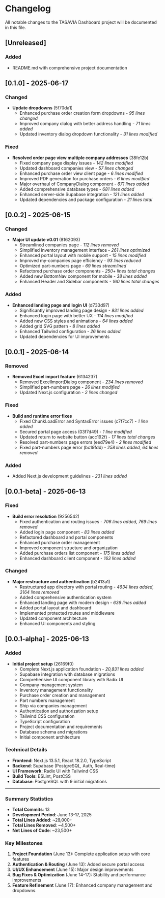 # Changelog

All notable changes to the TASAVIA Dashboard project will be documented in this file.



## [Unreleased]

### Added
- README.md with comprehensive project documentation

## [0.1.0] - 2025-06-17

### Changed
- **Update dropdowns** (5f70da1)
  - Enhanced purchase order creation form dropdowns - *95 lines changed*
  - Improved company dialog with better address handling - *71 lines added*
  - Updated inventory dialog dropdown functionality - *31 lines modified*

### Fixed
- **Resolved order page view multiple company addresses** (38fe12b)
  - Fixed company page display issues - *142 lines modified*
  - Updated dashboard companies view - *57 lines changed*
  - Enhanced purchase order view client page - *6 lines modified*
  - Improved PDF generation for purchase orders - *6 lines modified*
  - Major overhaul of CompanyDialog component - *671 lines added*
  - Added comprehensive database types - *681 lines added*
  - Enhanced server-side Supabase integration - *121 lines added*
  - Updated dependencies and package configuration - *21 lines total*

## [0.0.2] - 2025-06-15

### Changed
- **Major UI update v0.01** (8162093)
  - Streamlined companies page - *112 lines removed*
  - Simplified inventory management interface - *261 lines optimized*
  - Enhanced portal layout with mobile support - *15 lines modified*
  - Improved my-companies page efficiency - *93 lines reduced*
  - Optimized part-numbers page - *69 lines streamlined*
  - Refactored purchase order components - *250+ lines total changes*
  - Added new BottomNav component for mobile - *38 lines added*
  - Enhanced Header and Sidebar components - *160 lines total changes*

### Added
- **Enhanced landing page and login UI** (d733d97)
  - Significantly improved landing page design - *931 lines added*
  - Enhanced login page with better UX - *114 lines modified*
  - Added new CSS styles and animations - *64 lines added*
  - Added grid SVG pattern - *8 lines added*
  - Enhanced Tailwind configuration - *26 lines added*
  - Updated dependencies for UI improvements

## [0.0.1] - 2025-06-14

### Removed
- **Removed Excel import feature** (6134237)
  - Removed ExcelImportDialog component - *234 lines removed*
  - Simplified part-numbers page - *26 lines modified*
  - Updated Next.js configuration - *2 lines changed*

### Fixed
- **Build and runtime error fixes**
  - Fixed ChunkLoadError and SyntaxError issues (c7f7cc7) - *1 line added*
  - Secured portal page access (03f7d49) - *1 line modified*
  - Updated return to website button (acc192f) - *17 lines total changes*
  - Resolved part-numbers page errors (eed79e4) - *2 lines modified*
  - Fixed part-numbers page error (bc19fdd) - *258 lines added, 64 lines removed*

### Added
- Added Next.js development guidelines - *231 lines added*

## [0.0.1-beta] - 2025-06-13

### Fixed
- **Build error resolution** (9256542)
  - Fixed authentication and routing issues - *706 lines added, 769 lines removed*
  - Added login page component - *83 lines added*
  - Refactored dashboard and portal components
  - Enhanced purchase order management
  - Improved component structure and organization
  - Added purchase orders list component - *175 lines added*
  - Enhanced dashboard client component - *163 lines added*

### Changed
- **Major restructure and authentication** (b2413a1)
  - Restructured app directory with portal routing - *4634 lines added, 3164 lines removed*
  - Added comprehensive authentication system
  - Enhanced landing page with modern design - *639 lines added*
  - Added portal layout and dashboard
  - Implemented protected routes and middleware
  - Updated component architecture
  - Enhanced UI components and styling

## [0.0.1-alpha] - 2025-06-13

### Added
- **Initial project setup** (26169f0)
  - Complete Next.js application foundation - *20,831 lines added*
  - Supabase integration with database migrations
  - Comprehensive UI component library with Radix UI
  - Company management system
  - Inventory management functionality
  - Purchase order creation and management
  - Part numbers management
  - Ship via companies management
  - Authentication and authorization setup
  - Tailwind CSS configuration
  - TypeScript configuration
  - Project documentation and requirements
  - Database schema and migrations
  - Initial component architecture

### Technical Details
- **Frontend**: Next.js 13.5.1, React 18.2.0, TypeScript
- **Backend**: Supabase (PostgreSQL, Auth, Real-time)
- **UI Framework**: Radix UI with Tailwind CSS
- **Build Tools**: ESLint, PostCSS
- **Database**: PostgreSQL with 9 initial migrations

---

### Summary Statistics
- **Total Commits**: 13
- **Development Period**: June 13-17, 2025
- **Total Lines Added**: ~28,000+
- **Total Lines Removed**: ~4,500+
- **Net Lines of Code**: ~23,500+

### Key Milestones
1. **Project Foundation** (June 13): Complete application setup with core features
2. **Authentication & Routing** (June 13): Added secure portal access
3. **UI/UX Enhancement** (June 15): Major design improvements
4. **Bug Fixes & Optimization** (June 14-17): Stability and performance improvements
5. **Feature Refinement** (June 17): Enhanced company management and dropdowns